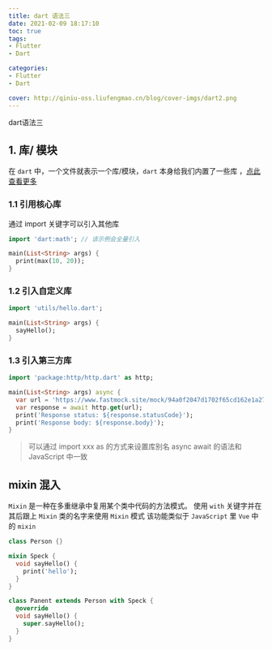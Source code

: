 ```yaml
---
title: dart 语法三
date: 2021-02-09 18:17:10
toc: true
tags:
- Flutter
- Dart

categories:
- Flutter
- Dart

cover: http://qiniu-oss.liufengmao.cn/blog/cover-imgs/dart2.png
---
```


dart语法三
<!-- more -->

## 1. 库/ 模块
在 `dart` 中，一个文件就表示一个库/模块，`dart` 本身给我们内置了一些库 ，[点此查看更多](https://dart.cn/guides/libraries/library-tour)

### 1.1 引用核心库
通过 import 关键字可以引入其他库

``` dart 
import 'dart:math'; // 该示例会全量引入

main(List<String> args) {
  print(max(10, 20));
}

```

### 1.2 引入自定义库
``` dart 
import 'utils/hello.dart';

main(List<String> args) {
  sayHello();
}
```

### 1.3 引入第三方库
``` dart 
import 'package:http/http.dart' as http;

main(List<String> args) async {
  var url = 'https://www.fastmock.site/mock/94a0f2047d1702f65cd162e1a272f080/api/test';
  var response = await http.get(url);
  print('Response status: ${response.statusCode}');
  print('Response body: ${response.body}');
}

```
> 可以通过 import xxx as 的方式来设置库别名
> async await 的语法和 JavaScript 中一致

## mixin 混入
`Mixin` 是一种在多重继承中复用某个类中代码的方法模式。
使用 `with` 关键字并在其后跟上 `Mixin` 类的名字来使用 `Mixin` 模式
该功能类似于 `JavaScript` 里 `Vue` 中的 `mixin`

``` dart
class Person {}

mixin Speck {
  void sayHello() {
    print('hello');
  }
}

class Panent extends Person with Speck {
  @override
  void sayHello() {
    super.sayHello();
  }
}
```



